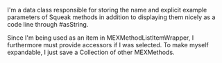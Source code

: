 I'm a data class responsible for storing the name and explicit example parameters of Squeak methods in addition to displaying them nicely as a code line through #asString. 

Since I'm being used as an item in MEXMethodListItemWrapper, I furthermore must provide accessors if I was selected. To make myself expandable, I just save a Collection of other MEXMethods.

